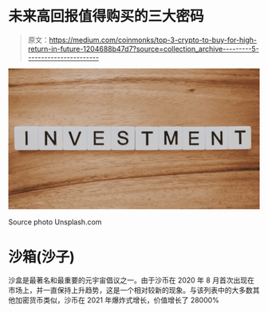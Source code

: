 # 未来高回报值得购买的三大密码

> 原文：<https://medium.com/coinmonks/top-3-crypto-to-buy-for-high-return-in-future-1204688b47d7?source=collection_archive---------5----------------------->

![](img/0b97f56cea3f63b472a89b7202a7a467.png)

Source photo Unsplash.com

# 沙箱(沙子)

沙盒是最著名和最重要的元宇宙倡议之一。由于沙币在 2020 年 8 月首次出现在市场上，并一直保持上升趋势，这是一个相对较新的现象。与该列表中的大多数其他加密货币类似，沙币在 2021 年爆炸式增长，价值增长了 28000%